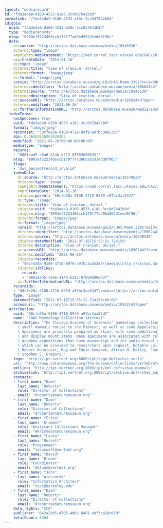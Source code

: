```yaml
---
layout: "mediarecord"
id: "fda3eda9-d100-4533-a18c-3cc0d7642b8d"
permalink: "/fda3eda9-d100-4533-a18c-3cc0d7642b8d"
idigbio:
  uuid: "fda3eda9-d100-4533-a18c-3cc0d7642b8d"
  type: "mediarecords"
  etag: "8993ef5223466ccb179f77ad9bd562d1edd0f96c"
  data:
    dc:source: "http://arctos.database.museum/media/10548530"
    dcterms:type: "image"
    xmpRights:WebStatement: "https://web.corral.tacc.utexas.edu/CAS/20161217-02/jpg/chas_mamm_3292.5.jpg"
    xmp:CreateDate: "2014-01-16"
    dc:type: "image"
    dcterms:title: "View of cranium, dorsal."
    dcterms:format: "image/jpeg"
    dc:format: "image/jpeg"
    coreid: "http://arctos.database.museum/guid/CHAS:Mamm:3292?seid=3088318"
    dcterms:identifier: "http://arctos.database.museum/media/10562443"
    dcterms:source: "http://arctos.database.museum/media/10548530"
    dcterms:description: "View of cranium, dorsal."
    ac:accessURI: "http://arctos.database.museum/media/10562443?open"
    dcterms:modified: "2021-06-26"
    ac:furtherInformationURL: "http://arctos.database.museum/media/10562443"
  indexTerms:
    hasSpecimen: true
    uuid: "fda3eda9-d100-4533-a18c-3cc0d7642b8d"
    format: "image/jpeg"
    recordset: "50cfe20a-9100-4710-89f9-a97bc3aa53d7"
    dqs: 0.36363636363636365
    modified: "2021-06-26T00:00:00+00:00"
    mediatype: "images"
    records:
    - "6601ead5-c0a6-414b-b213-87869d866d3f"
    etag: "8993ef5223466ccb179f77ad9bd562d1edd0f96c"
    flags:
    - "dwc_basisofrecord_invalid"
    indexData:
      dc:source: "http://arctos.database.museum/media/10548530"
      dcterms:type: "image"
      xmpRights:WebStatement: "https://web.corral.tacc.utexas.edu/CAS/20161217-02/jpg/chas_mamm_3292.5.jpg"
      xmp:CreateDate: "2014-01-16"
      idigbio:parent: "50cfe20a-9100-4710-89f9-a97bc3aa53d7"
      dc:type: "image"
      dcterms:title: "View of cranium, dorsal."
      idigbio:uuid: "fda3eda9-d100-4533-a18c-3cc0d7642b8d"
      idigbio:etag: "8993ef5223466ccb179f77ad9bd562d1edd0f96c"
      dcterms:format: "image/jpeg"
      dc:format: "image/jpeg"
      coreid: "http://arctos.database.museum/guid/CHAS:Mamm:3292?seid=3088318"
      dcterms:identifier: "http://arctos.database.museum/media/10562443"
      dcterms:source: "http://arctos.database.museum/media/10548530"
      idigbio:dateModified: "2021-07-16T15:55:22.724156"
      dcterms:description: "View of cranium, dorsal."
      ac:accessURI: "http://arctos.database.museum/media/10562443?open"
      dcterms:modified: "2021-06-26"
      idigbio:recordIds:
      - "50cfe20a-9100-4710-89f9-a97bc3aa53d7\\media\\http://arctos.database.museum/media/10562443"
      idigbio:siblings:
        record:
        - "6601ead5-c0a6-414b-b213-87869d866d3f"
      ac:furtherInformationURL: "http://arctos.database.museum/media/10562443"
    recordids:
    - "50cfe20a-9100-4710-89f9-a97bc3aa53d7\\media\\http://arctos.database.museum/media/10562443"
    type: "image"
    datemodified: "2021-07-16T15:55:22.724156+00:00"
    accessuri: "http://arctos.database.museum/media/10562443?open"
  attribution:
    uuid: "50cfe20a-9100-4710-89f9-a97bc3aa53d7"
    name: "CHAS Mammalogy Collection (Arctos)"
    description: "The Chicago Academy of Sciences’ mammalogy collection contains mostly\
      \ small mammals native to the Midwest, as well as some Appalachian species.\
      \ Specimens are primarily prepared as skins, with some additional osteological\
      \ and display mount items. Many specimens are associated with collectors or\
      \ Academy expeditions that have manuscript and /or audio-visual archival material,\
      \ which can be provided to researchers upon request. Notable collectors include\
      \ Robert Kennicott, Roy and Edwin Komarek, Alfred M. Bailey, Charles D. Brower,\
      \ Stephen S. Gregory."
    logo: "http://ipt.vertnet.org:8080/ipt/logo.do?r=chas_verts"
    url: "http://www.naturemuseum.org/the-museum/collections/vertebrates"
    emllink: "http://ipt.vertnet.org:8080/ipt/eml.do?r=chas_mammals"
    archivelink: "http://ipt.vertnet.org:8080/ipt/archive.do?r=chas_mammals"
    contacts:
    - first_name: "Dawn"
      last_name: "Roberts"
      role: "Director of Collections"
      email: "droberts@naturemuseum.org"
    - first_name: "Dawn"
      last_name: "Roberts"
      role: "Director of Collections"
      email: "droberts@naturemuseum.org"
    - first_name: "Erica"
      last_name: "Krimmel"
      role: "Assistant Collections Manager"
      email: "ekrimmel@naturemuseum.org"
    - first_name: "Laura"
      last_name: "Russell"
      role: "Programmer"
      email: "larussell@vertnet.org"
    - first_name: "David"
      last_name: "Bloom"
      role: "Coordinator"
      email: "dbloom@vertnet.org"
    - first_name: "John"
      last_name: "Wieczorek"
      role: "Information Architect"
      email: "tuco@berkeley.edu"
    - first_name: "Dawn"
      last_name: "Roberts"
      role: "Director of Collections"
      email: "droberts@naturemuseum.org"
    data_rights: "CC0"
    publisher: "842a2bb5-d705-4d6c-8401-abf3ca28c05d"
    totalCount: 5364
---
```

